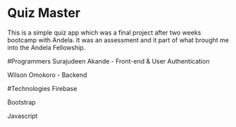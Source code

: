 # Quiz Master

This is a simple quiz app which was a final project after two weeks bootcamp with Andela. It was an assessment and it part of 
what brought me into the Andela Fellowship.

#Programmers
Surajudeen Akande - Front-end & User Authentication

Wilson Omokoro - Backend

#Technologies
Firebase

Bootstrap

Javascript
